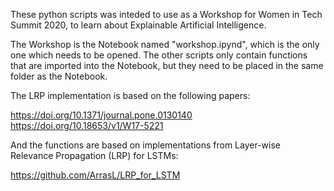 These python scripts was inteded to use as a Workshop for Women in Tech Summit 2020, to learn about Explainable Artificial Intelligence.

The Workshop is the Notebook named "workshop.ipynd", which is the only one which needs to be opened. The other scripts only contain functions that are imported into the Notebook, but they need to be placed in the same folder as the Notebook. 

The LRP implementation is based on the following papers:

https://doi.org/10.1371/journal.pone.0130140
https://doi.org/10.18653/v1/W17-5221

And the functions are based on implementations from Layer-wise Relevance Propagation (LRP) for LSTMs:

https://github.com/ArrasL/LRP_for_LSTM
